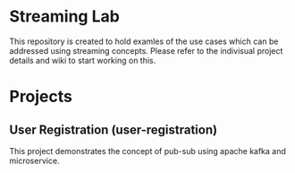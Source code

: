 # Streaming Lab
This repository is created to hold examles of the use cases which can be addressed using streaming concepts. Please refer to the indivisual project details and wiki to start working on this.

# Projects
## User Registration (user-registration)
This project demonstrates the concept of pub-sub using apache kafka and microservice.
